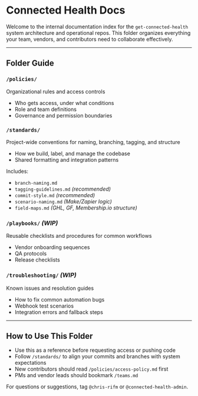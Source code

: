 # Connected Health Docs

Welcome to the internal documentation index for the `get-connected-health` system architecture and operational repos. This folder organizes everything your team, vendors, and contributors need to collaborate effectively.

---

## Folder Guide

### `/policies/`
Organizational rules and access controls  
- Who gets access, under what conditions  
- Role and team definitions  
- Governance and permission boundaries  

### `/standards/`
Project-wide conventions for naming, branching, tagging, and structure  
- How we build, label, and manage the codebase  
- Shared formatting and integration patterns  

Includes:
- `branch-naming.md`
- `tagging-guidelines.md` *(recommended)*
- `commit-style.md` *(recommended)*
- `scenario-naming.md` *(Make/Zapier logic)*
- `field-maps.md` *(GHL, GF, Membership.io structure)*

### `/playbooks/` *(WIP)*
Reusable checklists and procedures for common workflows  
- Vendor onboarding sequences  
- QA protocols  
- Release checklists  

### `/troubleshooting/` *(WIP)*
Known issues and resolution guides  
- How to fix common automation bugs  
- Webhook test scenarios  
- Integration errors and fallback steps

---

## How to Use This Folder

- Use this as a reference before requesting access or pushing code
- Follow `/standards/` to align your commits and branches with system expectations
- New contributors should read `/policies/access-policy.md` first
- PMs and vendor leads should bookmark `/teams.md`

For questions or suggestions, tag `@chris-rifm` or `@connected-health-admin`.

